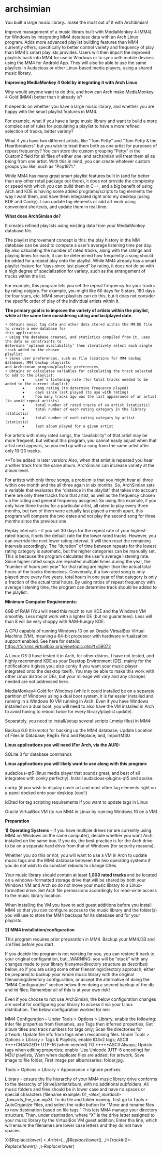 # archsimian
You built a large music library...make the most out of it with ArchSimian!

Improve management of a music library built with MediaMonkey 4 (MM4) for Windows by integrating MM4 database data with an Arch Linux program. Adds more advanced playlist building features than MM4 currently offers, specifically to better control variety and frequency of play than MM4’s smart playlists provides. Users will then import the improved playlists back into MM4 for use in Windows or to sync with mobile devices using the MM4 for Android App. They will also be able to use the same playlists in Audacious or other Linux-based media players, using a shared music library.

<b>Improving MediaMonkey 4 Gold by integrating it with Arch Linux</b>


Why would anyone want to do this, and how can Arch make MediaMonkey 4 Gold (MM4) better than it already is? 

It depends on whether you have a large music library, and whether you are happy with the smart playlist features in MM4. 

For example, what if you have a large music library and want to build a more complex set of rules for populating a playlist to have a more refined selection of tracks, better variety?

What if you have two different artists, like "Tom Petty" and "Tom Petty & the Heartbreakers" but you wish to treat them both as one artist for purposes of repeat frequency? You can store the custom grouping "Petty" in the Custom2 field for all files of either one, and archsimian will treat them all as being from one artist. With this in mind, you can create whatever custom groups you like, such as "Pop1971."

While MM4 has many great smart playlist features built in (and far better than any other retail package out there), it does not provide the complexity or speed with which you can build them in C++, and a big benefit of using Arch and KDE is having some added programs/scripts to tag elements the way I want them, and have them integrated right onto my desktop (using KDE and Conky). I can update tag elements or add art work using convenient shortcuts, and update them in real time.

<b>What does ArchSimian do?</b>

It creates refined playlists using existing data from your MediaMonkey database file.

The playlist improvement concept is this: the play history in the MM database can be used to compute a user’s average listening time per day. By also calculating the number of rated tracks, along with the ratings and playing times for each, it can be determined how frequently a song should be added for a repeat play onto the playlist. While MM4 already has a smart playlist feature for “days since last played” by rating, it does not do so with a high degree of specialization for variety, such as the arrangement of tracks within the list.

For example, this program lets you set the repeat frequency for your tracks by rating catgory. For example, you might like 60 days for 5 stars, 180 days for four stars, etc. MM4 smart playlists can do this, but it does not consider the specific order of play of the individual artists within it. 

<b>The primary goal is to improve the variety of artists within the playlist, while at the same time considering rating and lastplayed date.</b> 


    • Obtains music tag data and other data stored within the MM.DB file to create a new database for
    this application
    • Using the database created, and statistics compiled from it, uses the data as constraints to 
    determine ‘optimum availability’ then iteratively select each single track added to the chosen 
    playlist
    • Saves user preferences, such as file locations for MM4 backup database, MM4 backup playlists 
    and Archsimian program/playlist preferences
    • Obtains or calculates variables for calculating the track selected to add to the playlist: 
            ▪     user’s listening rate (for total tracks needed to be added to the current playlist)
            ▪     song rating (to determine frequency played)  
            ▪     days since last played (to use with rating)
            ▪     how many tracks ago was the last appearance of an artist (to avoid repeat artists)
            ▪     total number of rated tracks of an artist (statistic)
            ▪     total number of each rating category in the library (statistic)    
            ▪     total number of each rating category by artist (statistic)
            ▪     last album played for a given artist

For artists with many rated songs, the “availability” of that artist may be more frequent, but without this program, you cannot easily adjust when that artist next appears, so you end up with a song from the same artist after only 10-20 tracks. 

**To be added in later version: Also, when that artist is repeated you hear another track from the same album. ArchSimian can increase variety at the album level. 

For artists with only three songs, a problem is that you might hear all three within one month and the all three again in six months, So, ArchSimian sets a variable that evaluates the “distance in the playlist” that takes into account there are only three tracks from that artist, as well as the frequency chosen via the rating and general frequency assigned. So using this example, if you only have three tracks for a particular artist, all rated to play every three months, but two of them were actually last played a month apart, this program will compare the two dates and not play the second song for three months since the previous one. 

Replay intervals – if you set 30 days for the repeat rate of your highest-rated tracks, it sets the default rate for the lower rated tracks. However, you can override the next lower rating interval. It will then reset the remaining intervals accordingly. The “duration” of time between repeats for the lowest rating category is automatic, but the higher categories can be manually set. This is because the program calculates the user’s average listening rate. Since higher rated songs are repeated multiple times during the year, the “number of hours per-year” for that rating are higher than the actual total hours of the tracks themselves. Conversely, if a low rated song is only played once every five years, total hours in one year of that category is only a fraction of the actual total  hours. By using ratios of repeat frequency with average listening time, the program can determine track should be added to the playlist.


<b>Minimum Computer Requirements:</b>

8GB of RAM (You will need this much to run KDE and the Windows VM smoothly. Less might work with a lighter DE (but no guarantees). Less will than 8 will be very choppy with RAM-hungry KDE. 

A CPU capable of running Windows 10 on an Oracle VirtualBox Virtual Machine (VM), meaning a 64-bit processor with hardware virtualization support enabled. See here for details: <html>https://forums.virtualbox.org/viewtopic.php?t=58072</html>

A Linux OS (I have tested it in Arch, for other distros, I have not tested, and highly recommend KDE as your Desktop Environment (DE), mainly for the notifications it gives you; also conky if you want your music player integrated onto the desktop itself). You may be able to make this work with other Linux distros or DEs, but your mileage will vary and any changes needed are not addressed here. 

MediaMonkey4 Gold for Windows (while it could installed be on a separate partition of Windows using a dual boot system, it is far easier installed and running in a Windows 10 VM running in Arch. Even if you have Windows installed on a dual boot, you will need to also have the VM installed in Arch to avoid having to reboot twice for every library/playlist update). 

Separately, you need to install/setup several scripts (.mmip files) in MM4:
 
Backup 6.0 (trixmoto) for backing up the MM4 database; 
Update Location of Files in Database; 
RegEx Find and Replace; and, 
ImportM3U

<b>Linux applications you will need (For Arch, via the AUR):</b>

SQLite 3 for database commands

<b>Linux applications you will likely want to use along with this program:</b>

audacious-qt5 (linux media player that sounds great, and best of all integrates with conky perfectly). Install audacious-plugins-qt5 and apulse.

conky (if you wish to display cover art and most other tag elements right on a panel docked onto your desktop (cool!)

id3ted for tag scripting requirements if you want to update tags in Linux

Oracle VirtualBox VM (to run MM4 in Linux by running Windows 10 on a VM)

<b>Preparation</b>

<b>1) Operating Systems</b> - If you have multiple drives (or are currently using MM4 on Windows on the same computer), decide whether you want Arch installed on the same box. If you do, the best practice is for the Arch drive to be on a separate hard drive from that of Windows (for security reasons).

Whether you do this or not, you will want to use a VM in Arch to update music tags and the MM4 database between the two operating systems if you do not wish to do constant reboots to change OSes. 

Your music library should contain at least <b> 1,000 rated tracks </b> and be located on a windows-formatted storage drive that will be shared by both your Windows VM and Arch so do not move your music library to a Linux-formatted drive. Set Arch file permissions accordingly for read-write access to the music library location.

When installing the VM you have to add guest additions before you install MM4 so that you can configure access to the music library and the folder(s) you will use to store the MM4 backups for its database and for your playlists.


<b>2) MM4 installation/configuration</b>

This program requires prior preparation in MM4. Backup your MM4.DB and .ini files before you start. 

If you decide the program is not working for you, you can restore it back to your original configuration, but...WARNING: you will be “stuck” with any changes made to your library filename/directory structure as described below, so if you are using some other filenaming/directory approach, either be prepared to backup your whole music library with the original filenaming/directory configuration, or accept the alternative of doing the “MM4 Configuration” section below then doing a second backup of the db and ini files. Remember all of this is at your own risk!

Even if you choose to not use ArchSimian, the below configuration changes are useful for configuring your library to access it via your Linux distribution. The below configuration worked for me:

MM4 Configuration – Under Tools > Options > Library, enable the following: Infer file properties from filenames, use Tags then inferred properties; Get album titles and track numbers for tags only; Scan file directories for artwork; Update file info from tags when rescanning files. Under  Tools > Options > Library > Tags & Playlists, enable ID3v2 tags; ASCII ****CHANGED+ UTF-16 (when needed) TO *****ASCII Always; Update tags when editing properties; enable ‘Use Unicode (UTF-8 encoding) for M3U playlists, Warn when duplicate files are added; for artwork, Save image to file folder, First image per album/series: folder.jpg.

Tools > Options > Library > Appearance > Ignore prefixes

Library - ensure the file hierarchy of your MM4 music library drive conforms to the hierarchy of [drive]/artist/album, with no additional subfolders. All music folders and files should be in lower case and have no spaces or special characters (filename example: 01_-_alexi_murdoch_-_towards_the_sun.mp3).  To do file and folder naming, first go to Tools > AutoOrganize Files, and select the radio button for “Move and rename files to new destination based on file tags.” This lets MM4 manage your directory structure. Then, under destination, where “X” is the drive letter assigned to your music library by the VirtualBox VM guest addition. Enter this line, which will ensure the filenames are lower case letters and they do not have spaces:

X:\$Replace($lower(<Artist>), ,_)\$Replace($lower(<Album>), ,_)\<Track#:2>_-_$Replace($lower(<Artist>), ,_)_-_$Replace($lower(<Title>), ,_)

More on AutoOrganize filename changing here: <html>https://www.mediamonkey.com/sw/webhelp/frame/index.html?configuringdirectoryandfileformats.htm</html>

MM4 Installation in the VM – Install MM4 Gold and enter your license verification, then install .mmip scripts for Backup 6.0, Update Location of Files in Database, and ImportM3U. To use your original MM.DB and ini files in the VM, locate them, back them up and (with VM version of MM4 closed) copy it to the VM location replacing the one created at install, then open MM4 in the VM and modify the file location pointers. To do that, you can use the script “Update Location of Files in Database.” If you set up guest additions in the VM, you should have the new drive number. Select the old and new paths, then check “Update paths in database only for files that exist at new location.” Do not copy files.

If you use the MM4 Android App to sync to your phone wirelessly, you can still use it while MM4 is running in the VM, but you may need to disable KDE from autoconnecting to your phone so the VM can recognize the device.

The only issues I found have to do with non-compliance to the above filename standard, such as spaces or song files with special characters, or problems with some of the tags. I have not written debugging code for this (yet). Special characters within the music tags can also be fixed in MM4. You can search in MM4 for tags containing special characters by using this search format:

 '/', '\', '?', ',', '|', ':', '.', '_', '(', ')', '[', ']', '&', '@', '#', '+', '*', '!', '-', ';' '”' 

Unfortunately, it does not work for double quotation marks, which have to be changed, and you also will have to ensure no tags have carats (^) in them. So, the remedy is to install the .mmip “RegEx Find and Replace” (add on), then select the option for “Replace specified string with another one in <Into Field>...” You can then replace all instances of double quotation marks with single quotation marks for all tag fields (in particular you will find this occurrence in song titles and album titles) in your library. Carats need to be removed or replaced with a different character because it is the delimiter this program uses to extract the songs table from the MM.DB. If you have carats, the fields will not parse correctly in this program. It appears commas and single quotes do not cause any problem.

As referenced under MM4 configuration, artwork files must be stored as a single image in each album folder using the filename folder.jpg.

File tags will require some adjustment, primarily for tracking ratings. The new program will embed the track rating, not in the id3v2 tag storage location for ratings (‘POPM’ ), but in the “group” field (TIT1) as a rating code, which is can be by MM4 in its db and also within the id3v3 tag under ‘TIT1’). Since most music applications use id3v2 tags, this approach will store your ratings for use in Archsimian, as well as other applications. 

You need to ensure all tracks in MM4 you want to include in your playlists are rated prior to running Archsimian. 

Tracks with no rating are excluded from playlist computation in Archsimian, so for any new tracks not yet rated, you need to rate them as “1 star” in MM4. Tracks you want to exclude from computation need to have their ratings removed (zero stars). Archsimian will know the 1 star tracks are actually new/not-yet-rated tracks. Be careful because if you have existing tracks with 1 star (not because they are new, but because they were rated low) you will need to first change them (to zero if you want to exclude from playlist, or two stars to include).

Below are the Archsimian rating codes and associated MM4 star ratings:
 
<p>1 – new song not yet rated (one star)</p>
<p>(2 is reserved)</p>
<p>3 – five stars</p>
<p>4 – four stars</p>
<p>5 – three and one half stars</p>
<p>6 – three stars</p>
<p>7 – two and one half stars</p>
<p>8 – two stars</p>

Important – ArchSimian stores the above rating codes in the “Grouping” tag field” for all tracks in your library based on the star ratings you have. It is better to configure these rating codes yourself (although not required). This is important because the codes can be both stored and changed on the tag. You can then change a track rating from within Linux directly to the tag. This is easy to set up in MM4. First sort all tracks by their star rating. Select all the tracks of a particular rating, then right-click to select properties. Under the “Details” tab of the tag window, enter “3” to code your selected five-star tracks, “4” for four-star tracks, etc using the above key. Remember to code unrated tracks to Grouping “0” and one star (new tracks) to Grouping “1”.  The “star-rating” field is not used because it has been problematic for writing tag info into it, so the “Grouping” field is used here. You can reconcile rating changes made in Linux by creating smart playlists in MM4 to track mismatches between codes and star ratings (and update the star ratings in MM4 to match your rating code changes) if you change your tags in Linux using the rating codes.

<b>Exporting and Importing between MediaMonkey and ArchSimian</b>

To use ArchSimian, (unfortunately) you have to <i>manually</i> export from MediaMonkey the MM4 playlist you will be modifying in ArchSimian. As stated in the MM4 manual: 

To export specific .m3u files:
1.	Select the Tracks you wish to export from a Playlist
2.	From the File menu click Export to Playlist or right-click Send to .m3u Playlist
3.	Choose a folder and filename (xxxxx.m3u) for the Playlist

The Playlist will be saved as xxxxx.m3u, which can then be opened by another media player.

The default name MM4 gives you is “New playlist.m3u,” but you can save it as the name of the playlist you are modifying. After you revise the playlist in ArchSimian, it will place it in the folder where you placed the MM4 exported playlist. You can then import it back into MM4 using the ImportM3U plugin and update the playlist in MM4.

When you have added tracks from ArchSimian, you can export back to your playlist a Windows-compatible playlist that can be imported by MM4.

